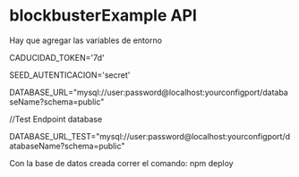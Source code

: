 # blockbusterExample API
Hay que agregar las variables de entorno

CADUCIDAD_TOKEN='7d'

SEED_AUTENTICACION='secret'

DATABASE_URL="mysql://user:password@localhost:yourconfigport/databaseName?schema=public"

//Test Endpoint database

DATABASE_URL_TEST="mysql://user:password@localhost:yourconfigport/databaseName?schema=public"

Con la base de datos creada correr el comando:
npm deploy
